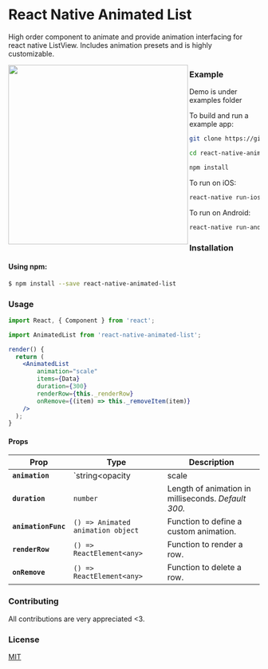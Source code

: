 # React Native Animated List

High order component to animate and provide animation interfacing for react native ListView. Includes animation presets and is highly customizable.


<img align="left" width="360px" src="https://github.com/franciscofsales/react-native-animated-list/raw/master/react-native-animated-list.gif">

### Example

Demo is under examples folder

To build and run a example app:

```bash
git clone https://github.com/franciscofsales/react-native-animated-list

cd react-native-animated-list/examples/simple

npm install
```

To run on iOS:

```bash
react-native run-ios
```

To run on Android:

```bash
react-native run-android
```

### Installation

#### Using npm:

```sh
$ npm install --save react-native-animated-list
```


### Usage

```jsx
import React, { Component } from 'react';

import AnimatedList from 'react-native-animated-list';

render() {
  return (
    <AnimatedList
        animation="scale"
        items={Data}
        duration={300}
        renderRow={this._renderRow}  
        onRemove={(item) => this._removeItem(item)}
    />
  );
}
```

#### Props

| Prop | Type | Description |
|---|---|---|
|**`animation`**|`string<opacity|scale|slideLeft|slideRight>`|Animation preset.|
|**`duration`**|`number`|Length of animation in milliseconds. _Default 300._|
|**`animationFunc`**|`() => Animated animation object`|Function to define a custom animation.|
|**`renderRow`**|`() => ReactElement<any>`|Function to render a row.|
|**`onRemove`**|`() => ReactElement<any>`|Function to delete a row.|



### Contributing
All contributions are very appreciated <3.


### License
[MIT](https://raw.githubusercontent.com/franciscofsales/react-native-animated-list/master/LICENSE)
